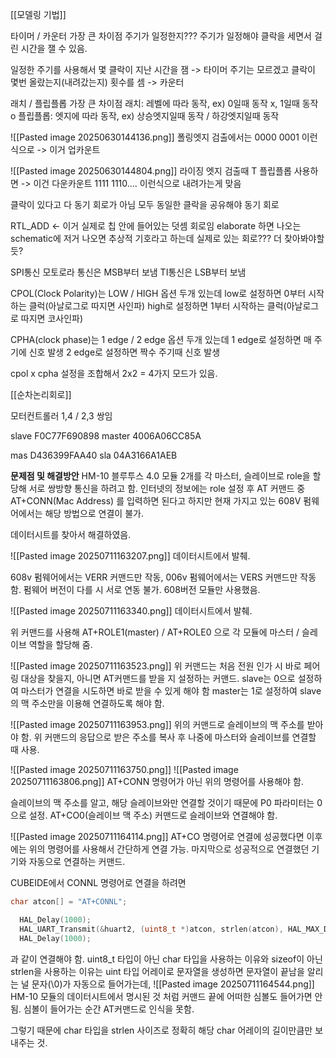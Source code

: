 
[[모델링 기법]]


타이머 / 카운터 가장 큰 차이점
주기가 일정한지???
주기가 일정해야 클락을 세면서 걸린 시간을 잴 수 있음.

일정한 주기를 사용해서 몇 클락이 지난 시간을 잼 -> 타이머
주기는 모르겠고 클락이 몇번 올랐는지(내려갔는지) 횟수를 셈 -> 카운터


래치 / 플립플롭 가장 큰 차이점
래치: 레벨에 따라 동작, ex) 0일때 동작 x, 1일때 동작 o
플립플롭: 엣지에 따라 동작, ex) 상승엣지일때 동작 / 하강엣지일때 동작


![[Pasted image 20250630144136.png]]
폴링엣지 검출에서는 0000 0001 이런식으로
-> 이거 업카운트




![[Pasted image 20250630144804.png]]
라이징 엣지 검출때 T 플립플롭 사용하면
-> 이건 다운카운트
1111 1110.... 이런식으로 내려가는게 맞음



클락이 있다고 다 동기 회로가 아님
모두 동일한 클락을 공유해야 동기 회로



RTL_ADD <- 이거 실제로 칩 안에 들어있는 덧셈 회로임
elaborate 하면 나오는 schematic에 저거 나오면 추상적 기호라고 하는데 실제로 있는 회로???
더 찾아봐야할듯?




SPI통신
모토로라 통신은 MSB부터 보냄
TI통신은 LSB부터 보냄

CPOL(Clock Polarity)는 LOW / HIGH 옵션 두개 있는데
low로 설정하면 0부터 시작하는 클럭(아날로그로 따지면 사인파)
high로 설정하면 1부터 시작하는 클럭(아날로그로 따지면 코사인파)

CPHA(clock phase)는 1 edge / 2 edge 옵션 두개 있는데
1 edge로 설정하면 매 주기에 신호 발생
2 edge로 설정하면 짝수 주기때 신호 발생

cpol x cpha 설정을 조합해서 2x2 = 4가지 모드가 있음.


[[순차논리회로]]

모터컨트롤러 1,4 / 2,3 쌍임




slave F0C77F690898
master 4006A06CC85A



mas D436399FAA40
sla 04A3166A1AEB



**문제점 및 해결방안**
HM-10 블루투스 4.0 모듈 2개를 각 마스터, 슬레이브로 role을 할당해 서로 쌍방향 통신을 하려고 함.
인터넷의 정보에는 role 설정 후 AT 커맨드 중 AT+CONN(Mac Address) 를 입력하면 된다고 하지만
현재 가지고 있는 608V 펌웨어에서는 해당 방법으로 연결이 불가.

데이터시트를 찾아서 해결하였음.

![[Pasted image 20250711163207.png]]
데이터시트에서 발췌.

608v 펌웨어에서는 VERR 커맨드만 작동, 006v 펌웨어에서는 VERS 커맨드만 작동함.
펌웨어 버전이 다를 시 서로 연동 불가.
608버전 모듈만 사용했음.

![[Pasted image 20250711163340.png]]
데이터시트에서 발췌.

위 커맨드를 사용해 AT+ROLE1(master) / AT+ROLE0 으로 각 모듈에 마스터 / 슬레이브 역할을 할당해 줌.

![[Pasted image 20250711163523.png]]
위 커맨드는 처음 전원 인가 시 바로 페어링 대상을 찾을지, 아니면 AT커맨드를 받을 지 설정하는 커맨드.
slave는 0으로 설정하여 마스터가 연결을 시도하면 바로 받을 수 있게 해야 함
master는 1로 설정하여 slave의 맥 주소만을 이용해 연결하도록 해야 함.


![[Pasted image 20250711163953.png]]
위의 커맨드로 슬레이브의 맥 주소를 받아야 함.
위 커맨드의 응답으로 받은 주소를 복사 후 나중에 마스터와 슬레이브를 연결할 때 사용.


![[Pasted image 20250711163750.png]]
![[Pasted image 20250711163806.png]]
AT+CONN 명령어가 아닌 위의 명령어를 사용해야 함.

슬레이브의 맥 주소를 알고, 해당 슬레이브와만 연결할 것이기 때문에 P0 파라미터는 0으로 설정.
AT+CO0(슬레이브 맥 주소) 커맨드로 슬레이브와 연결해야 함.


![[Pasted image 20250711164114.png]]
AT+CO 명령어로 연결에 성공했다면 이후에는 위의 명령어를 사용해서 간단하게 연결 가능.
마지막으로 성공적으로 연결했던 기기와 자동으로 연결하는 커맨드.


CUBEIDE에서 CONNL 명령어로 연결을 하려면
```c
char atcon[] = "AT+CONNL";

  HAL_Delay(1000);
  HAL_UART_Transmit(&huart2, (uint8_t *)atcon, strlen(atcon), HAL_MAX_DELAY);
  HAL_Delay(1000);
```

과 같이 연결해야 함.
uint8_t 타입이 아닌 char 타입을 사용하는 이유와 sizeof이 아닌 strlen을 사용하는 이유는
uint 타입 어레이로 문자열을 생성하면 문자열이 끝남을 알리는 널 문자(\0)가 자동으로 들어가는데,
![[Pasted image 20250711164544.png]]
HM-10 모듈의 데이터시트에서 명시된 것 처럼 커맨드 끝에 어떠한 심볼도 들어가면 안됨.
심볼이 들어가는 순간 AT커맨드로 인식을 못함.

그렇기 때문에 char 타입을 strlen 사이즈로 정확히 해당 char 어레이의 길이만큼만 보내주는 것.

